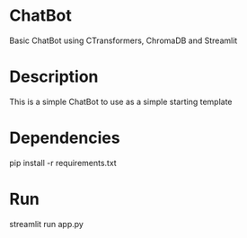 
# ChatBot
Basic ChatBot using CTransformers, ChromaDB and Streamlit

# Description
This is a simple ChatBot to use as a simple starting template


# Dependencies
pip install -r requirements.txt


# Run
streamlit run app.py















